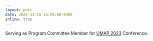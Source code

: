 ```yaml
---
layout: post
date: 2022-11-15 15:59:00-0400
inline: true
---
```


Serving as Program Committee Member for [UMAP 2023](https://www.um.org/umap2023/) Conference.